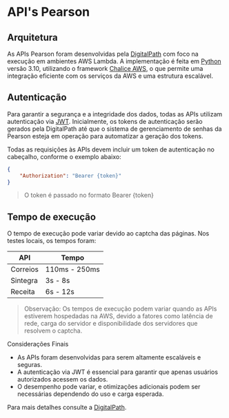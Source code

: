 # API's Pearson

## Arquitetura

As APIs Pearson foram desenvolvidas pela [DigitalPath](https://digitalpath.com.br) com foco na execução em ambientes AWS Lambda. A implementação é feita em [Python](https://www.python.org/) versão 3.10, utilizando o framework [Chalice AWS](https://aws.github.io/chalice/), o que permite uma integração eficiente com os serviços da AWS e uma estrutura escalável.


## Autenticação

Para garantir a segurança e a integridade dos dados, todas as APIs utilizam autenticação via [JWT](https://jwt.io/). Inicialmente, os tokens de autenticação serão gerados pela DigitalPath até que o sistema de gerenciamento de senhas da Pearson esteja em operação para automatizar a geração dos tokens.

Todas as requisições às APIs devem incluir um token de autenticação no cabeçalho, conforme o exemplo abaixo:

```json
{
    "Authorization": "Bearer {token}"
}
```

> O token é passado no formato Bearer {token}



## Tempo de execução
O tempo de execução pode variar devido ao captcha das páginas. Nos testes locais, os tempos foram:


| API    | Tempo |
| -------- | ------- |
| Correios  | 110ms - 250ms    |
| Sintegra | 3s - 8s     |
| Receita    | 6s - 12s    |

>  Observação: Os tempos de execução podem variar quando as APIs estiverem hospedadas na AWS,
devido a fatores como latência de rede, carga do servidor e disponibilidade dos servidores que resolvem o captcha.


Considerações Finais

- As APIs foram desenvolvidas para serem altamente escaláveis e seguras.
- A autenticação via JWT é essencial para garantir que apenas usuários autorizados acessem os dados.
- O desempenho pode variar, e otimizações adicionais podem ser necessárias dependendo do uso e carga esperada.

Para mais detalhes consulte a [DigitalPath](https://digitalpath.com.br).


